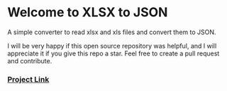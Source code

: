 # Welcome to XLSX to JSON

A simple converter to read xlsx and xls files and convert them to JSON.

I will be very happy if this open source repository was helpful, and I will appreciate it if you give this repo a star. Feel free to create a pull request and contribute.

### [Project Link](https://alirezaghadyani-xlsx-to-json.netlify.app/ "https://alirezaghadyani-xlsx-to-json.netlify.app/")
